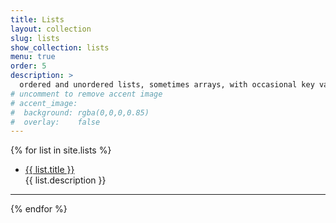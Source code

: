 ```yaml
---
title: Lists
layout: collection
slug: lists
show_collection: lists
menu: true
order: 5
description: >
  ordered and unordered lists, sometimes arrays, with occasional key value pairs or maps thrown in for fun or profit.
# uncomment to remove accent image
# accent_image:  
#  background: rgba(0,0,0,0.85)
#  overlay:    false
---
```


<p>
  {% for list in site.lists %}
    <ul>
      <li>
         <a href="{{ list.url | relative_url }}" class="flip-title">
         <span>{{ list.title }}</span></a><br/>
         {{ list.description }}
      </li>
    </ul>
    <hr>
  {% endfor %}
  </p>
